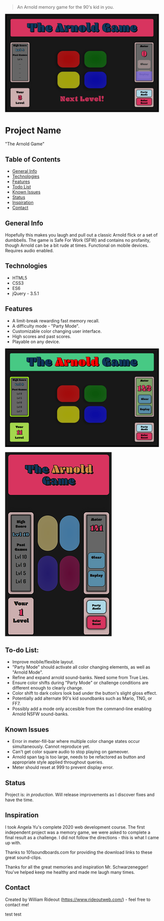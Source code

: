 > An Arnold memory game for the 90's kid in you.

![Example screenshot](/images/readme/arnold-game.png)

# Project Name
"The Arnold Game"

## Table of Contents
* [General Info](#general-info)
* [Technologies](#technologies)
* [Features](#features)
* [Todo List](#todo-list)
* [Known Issues](#known-issues)
* [Status](#status)
* [Inspiration](#inspiration)
* [Contact](#contact)

## General Info
Hopefully this makes you laugh and pull out a classic Arnold flick or a set of dumbbells. The game is Safe For Work (SFW) and contains no profanity, though Arnold can be a bit rude at times. Functional on mobile devices. Requires audio enabled.

## Technologies
* HTML5
* CSS3
* ES6
* jQuery - 3.5.1

## Features
* A limit-break rewarding fast memory recall.
* A difficulty mode - "Party Mode".
* Customizable color changing user interface.
* High scores and past scores.
* Playable on any device.

![Example screenshot](/images/readme/arnold-game-color.png)

![Example screenshot](/images/readme/arnold-game-mobile.png)

## To-do List:
* Improve mobile/flexible layout.
* "Party Mode" should activate all color changing elements, as well as "Arnold Mode".
* Refine and expand arnold sound-banks. Need some from True Lies. 
* Ensure color shifts during "Party Mode" or challenge conditions are different enough to clearly change.
* Color shift to dark colors look bad under the button's slight gloss effect.
* Potentially add alternate 90's kid soundbanks such as Mario, TNG, or FF7.
* Possibly add a mode only accesible from the command-line enabling Arnold NSFW sound-banks.

## Known Issues
* Error in meter-fill-bar where multiple color change states occur simultaneously. Cannot reproduce yet.
* Can't get color square audio to stop playing on gameover. 
* Arnold span tag is too large, needs to be refactored as button and appropriate style applied throughout queries.
* Meter should reset at 999 to prevent display error.

## Status
Project is: _in production_. Will release improvements as I discover fixes and have the time.

## Inspiration
I took Angela Yu's complete 2020 web development course. The first independent project was a memory game, we were asked to complete a final result as a challenge. I did not follow the directions - this is what I came up with.

Thanks to 101soundboards.com for providing the download links to these great sound-clips.

Thanks for all the great memories and inspiration Mr. Schwarzenegger! You've helped keep me healthy and made me laugh many times.

## Contact
Created by William Rideout (https://www.rideoutweb.com/) - feel free to contact me!

test test